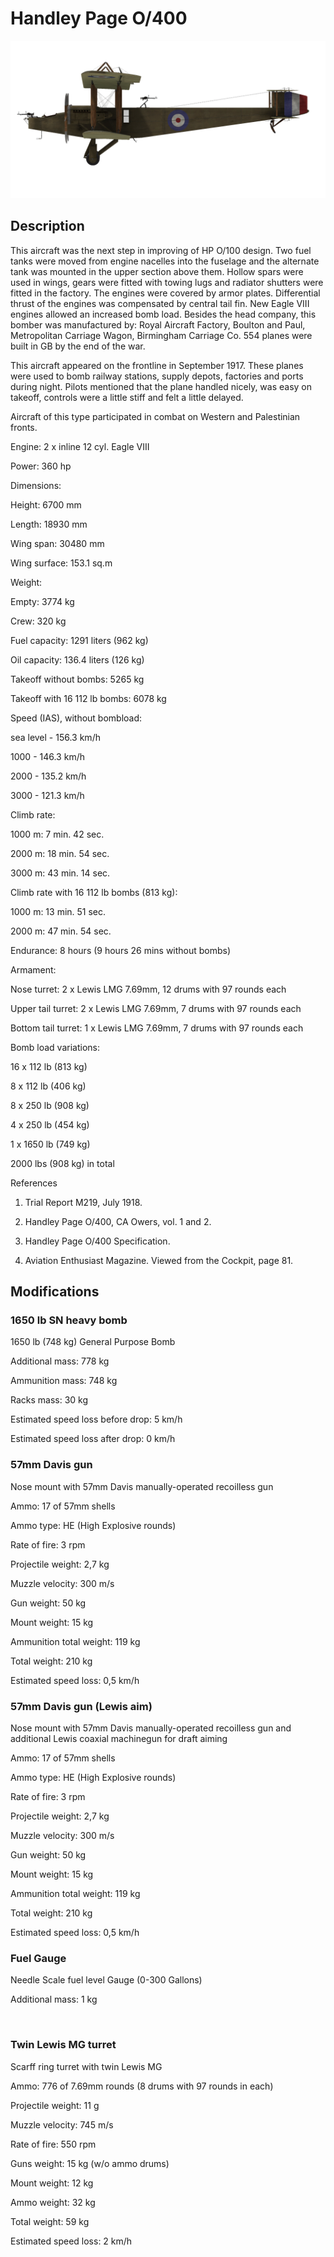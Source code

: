 # Handley Page O/400
  

  
![handleypage400](../images/handleypage400.png)
  

  
## Description
  

  
This aircraft was the next step in improving of HP O/100 design. Two fuel tanks were moved from engine nacelles into the fuselage and the alternate tank was mounted in the upper section above them. Hollow spars were used in wings, gears were fitted with towing lugs and radiator shutters were fitted in the factory. The engines were covered by armor plates. Differential thrust of the engines was compensated by central tail fin. New Eagle VIII engines allowed an increased bomb load. Besides the head company, this bomber was manufactured by: Royal Aircraft Factory, Boulton and Paul, Metropolitan Carriage Wagon, Birmingham Carriage Co. 554 planes were built in GB by the end of the war.
  
This aircraft appeared on the frontline in September 1917. These planes were used to bomb railway stations, supply depots, factories and ports during night. Pilots mentioned that the plane handled nicely, was easy on takeoff, controls were a little stiff and felt a little delayed.
  
Aircraft of this type participated in combat on Western and Palestinian fronts.
  

  

  
Engine: 2 x inline 12 cyl. Eagle VIII
  
Power: 360 hp
  

  
Dimensions:
  
Height: 6700 mm
  
Length: 18930 mm
  
Wing span: 30480 mm
  
Wing surface: 153.1 sq.m
  

  
Weight:
  
Empty: 3774 kg 
  
Crew: 320 kg
  
Fuel capacity: 1291 liters (962 kg)
  
Oil capacity: 136.4 liters (126 kg)
  
Takeoff without bombs: 5265 kg
  
Takeoff with 16 112 lb bombs: 6078 kg
  

  
Speed (IAS), without bombload:
  
sea level - 156.3 km/h
  
1000 - 146.3 km/h
  
2000 - 135.2 km/h
  
3000 - 121.3 km/h
  

  
Climb rate:
  
1000 m: 7 min. 42 sec.
  
2000 m: 18 min. 54 sec.
  
3000 m: 43 min. 14 sec.
  

  
Climb rate with 16 112 lb bombs (813 kg):
  
1000 m: 13 min. 51 sec.
  
2000 m: 47 min. 54 sec.
  

  
Endurance: 8 hours (9 hours 26 mins without bombs)
  

  
Armament:
  
Nose turret: 2 х Lewis LMG 7.69mm, 12 drums with 97 rounds each
  
Upper tail turret: 2 х Lewis LMG 7.69mm, 7 drums with 97 rounds each
  
Bottom tail turret: 1 х Lewis LMG 7.69mm, 7 drums with 97 rounds each
  

  
Bomb load variations:
  
16 x 112 lb (813 kg)
  
8 x 112 lb (406 kg)
  
8 x 250 lb (908 kg)
  
4 x 250 lb (454 kg)
  
1 x 1650 lb (749 kg)
  

  
2000 lbs (908 kg) in total
  

  
References
  
1) Trial Report M219, July 1918.
  
2) Handley Page O/400, CA Owers, vol. 1 and 2.
  
3) Handley Page O/400 Specification.
  
4) Aviation Enthusiast Magazine. Viewed from the Cockpit, page 81.
  

  
## Modifications
  

  
  
### 1650 lb SN heavy bomb
  

  
1650 lb (748 kg) General Purpose Bomb
  
Additional mass: 778 kg
  
Ammunition mass: 748 kg
  
Racks mass: 30 kg
  
Estimated speed loss before drop: 5 km/h
  
Estimated speed loss after drop: 0 km/h﻿
  
  
### 57mm Davis gun
  

  
Nose mount with 57mm Davis manually-operated recoilless gun
  
Ammo: 17 of 57mm shells
  
Ammo type: HE (High Explosive rounds)
  
Rate of fire: 3 rpm
  
Projectile weight: 2,7 kg
  
Muzzle velocity: 300 m/s
  
Gun weight: 50 kg
  
Mount weight: 15 kg
  
Ammunition total weight: 119 kg
  
Total weight: 210 kg
  
Estimated speed loss: 0,5 km/h﻿
  
  
### 57mm Davis gun (Lewis aim)
  

  
Nose mount with 57mm Davis manually-operated recoilless gun and additional Lewis coaxial machinegun for draft aiming
  
Ammo: 17 of 57mm shells
  
Ammo type: HE (High Explosive rounds)
  
Rate of fire: 3 rpm
  
Projectile weight: 2,7 kg
  
Muzzle velocity: 300 m/s
  
Gun weight: 50 kg
  
Mount weight: 15 kg
  
Ammunition total weight: 119 kg
  
Total weight: 210 kg
  
Estimated speed loss: 0,5 km/h﻿
  
  
### Fuel Gauge
  

  
Needle Scale fuel level Gauge (0-300 Gallons)
  
Additional mass: 1 kg
  
﻿
  
  
### Twin Lewis MG turret
  

  
Scarff ring turret with twin Lewis MG
  
Ammo: 776 of 7.69mm rounds (8 drums with 97 rounds in each)
  
Projectile weight: 11 g
  
Muzzle velocity: 745 m/s
  
Rate of fire: 550 rpm
  
Guns weight: 15 kg (w/o ammo drums)
  
Mount weight: 12 kg
  
Ammo weight: 32 kg
  
Total weight: 59 kg
  
Estimated speed loss: 2 km/h  